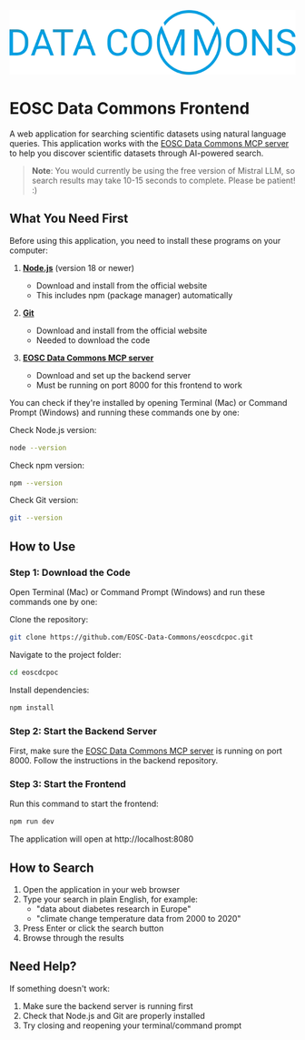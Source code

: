 ![EOSC Data Commons](./public/data-commons-logo.png)

# EOSC Data Commons Frontend

A web application for searching scientific datasets using natural language queries. This application works with the [EOSC Data Commons MCP server](https://github.com/EOSC-Data-Commons/data-commons-mcp) to help you discover scientific datasets through AI-powered search.

> **Note**: You would currently be using the free version of Mistral LLM, so search results may take 10-15 seconds to complete. Please be patient! :)

## What You Need First

Before using this application, you need to install these programs on your computer:

1. **[Node.js](https://nodejs.org/en/download/)** (version 18 or newer)
   - Download and install from the official website
   - This includes npm (package manager) automatically

2. **[Git](https://git-scm.com/downloads)**
   - Download and install from the official website
   - Needed to download the code

3. **[EOSC Data Commons MCP server](https://github.com/EOSC-Data-Commons/data-commons-mcp)**
   - Download and set up the backend server
   - Must be running on port 8000 for this frontend to work

You can check if they're installed by opening Terminal (Mac) or Command Prompt (Windows) and running these commands one by one:

Check Node.js version:
```bash
node --version
```

Check npm version:
```bash
npm --version
```

Check Git version:
```bash
git --version
```

## How to Use

### Step 1: Download the Code

Open Terminal (Mac) or Command Prompt (Windows) and run these commands one by one:

Clone the repository:
```bash
git clone https://github.com/EOSC-Data-Commons/eoscdcpoc.git
```

Navigate to the project folder:
```bash
cd eoscdcpoc
```

Install dependencies:
```bash
npm install
```

### Step 2: Start the Backend Server

First, make sure the [EOSC Data Commons MCP server](https://github.com/EOSC-Data-Commons/data-commons-mcp) is running on port 8000. Follow the instructions in the backend repository.

### Step 3: Start the Frontend

Run this command to start the frontend:
```bash
npm run dev
```

The application will open at http://localhost:8080

## How to Search

1. Open the application in your web browser
2. Type your search in plain English, for example:
   - "data about diabetes research in Europe"
   - "climate change temperature data from 2000 to 2020"
3. Press Enter or click the search button
4. Browse through the results

## Need Help?

If something doesn't work:
1. Make sure the backend server is running first
2. Check that Node.js and Git are properly installed
3. Try closing and reopening your terminal/command prompt
